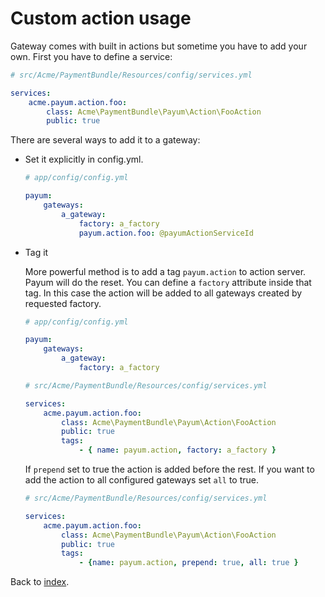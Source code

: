 # Custom action usage

Gateway comes with built in actions but sometime you have to add your own. First you have to define a service:

```yaml
# src/Acme/PaymentBundle/Resources/config/services.yml

services:
    acme.payum.action.foo:
        class: Acme\PaymentBundle\Payum\Action\FooAction
        public: true
```

There are several ways to add it to a gateway:

* Set it explicitly in config.yml. 

    ```yaml
    # app/config/config.yml

    payum:
        gateways:
            a_gateway:
                factory: a_factory
                payum.action.foo: @payumActionServiceId
    ```

* Tag it

    
    More powerful method is to add a tag `payum.action` to action server. Payum will do the reset.
    You can define a `factory` attribute inside that tag. 
    In this case the action will be added to all gateways created by requested factory.
 
    ```yaml
    # app/config/config.yml

    payum:
        gateways:
            a_gateway:
                factory: a_factory
    ```

    ```yaml
    # src/Acme/PaymentBundle/Resources/config/services.yml

    services:
        acme.payum.action.foo:
            class: Acme\PaymentBundle\Payum\Action\FooAction
            public: true
            tags:
                - { name: payum.action, factory: a_factory }

    ```

    If `prepend` set to true the action is added before the rest. 
    If you want to add the action to all configured gateways set `all` to true.

    ```yaml
    # src/Acme/PaymentBundle/Resources/config/services.yml

    services:
        acme.payum.action.foo:
            class: Acme\PaymentBundle\Payum\Action\FooAction
            public: true
            tags:
                - {name: payum.action, prepend: true, all: true }
    ```

Back to [index](index.md).
